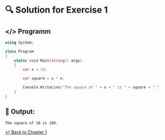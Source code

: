 # 🔍 Solution for Exercise 1

## </> Programm
``` csharp
using System;

class Program
{
    static void Main(string[] args)
    {
        var x = 10;

        var square = x * x;

        Console.WriteLine("The square of " + x + " is " + square + ".");
    }
}
```

## 🤖 Output:
```
The square of 10 is 100.
```

[↩ Back to Chapter 1](../chapters/chapter1.md)